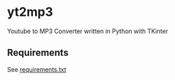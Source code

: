 # yt2mp3
Youtube to MP3 Converter written in Python with TKinter

## Requirements
See [requirements.txt](https://github.com/fauxcat/yt2mp3/blob/main/requirements.txt)

